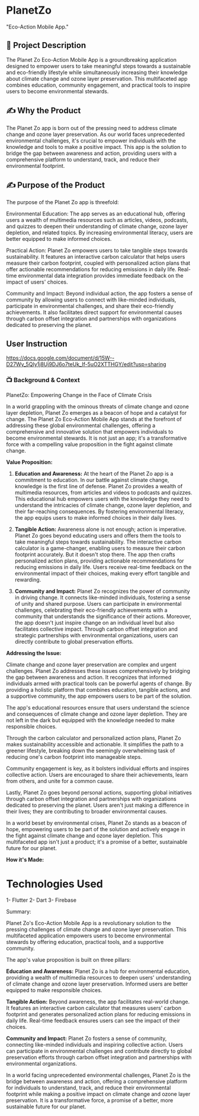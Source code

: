 
# PlanetZo 
"Eco-Action Mobile App."

## 📝 Project Description

The Planet Zo Eco-Action Mobile App is a groundbreaking application designed to empower users to take meaningful steps towards a sustainable and eco-friendly lifestyle while simultaneously increasing their knowledge about climate change and ozone layer preservation. This multifaceted app combines education, community engagement, and practical tools to inspire users to become environmental stewards.


## ✍  Why the Product
The Planet Zo app is born out of the pressing need to address climate change and ozone layer preservation. As our world faces unprecedented environmental challenges, it's crucial to empower individuals with the knowledge and tools to make a positive impact. This app is the solution to bridge the gap between awareness and action, providing users with a comprehensive platform to understand, track, and reduce their environmental footprint.

## ✍  Purpose of the Product
The purpose of the Planet Zo app is threefold:

Environmental Education: The app serves as an educational hub, offering users a wealth of multimedia resources such as articles, videos, podcasts, and quizzes to deepen their understanding of climate change, ozone layer depletion, and related topics. By increasing environmental literacy, users are better equipped to make informed choices.

Practical Action: Planet Zo empowers users to take tangible steps towards sustainability. It features an interactive carbon calculator that helps users measure their carbon footprint, coupled with personalized action plans that offer actionable recommendations for reducing emissions in daily life. Real-time environmental data integration provides immediate feedback on the impact of users' choices.

Community and Impact: Beyond individual action, the app fosters a sense of community by allowing users to connect with like-minded individuals, participate in environmental challenges, and share their eco-friendly achievements. It also facilitates direct support for environmental causes through carbon offset integration and partnerships with organizations dedicated to preserving the planet.

## User Instruction
https://docs.google.com/document/d/15W--D27Wy_5QIy1j8Uj9DJ6o7teUk_If-5uO2XTTHGY/edit?usp=sharing


### 📺 Background & Context
PlanetZo: Empowering Change in the Face of Climate Crisis

In a world grappling with the ominous threats of climate change and ozone layer depletion, Planet Zo emerges as a beacon of hope and a catalyst for change. The Planet Zo Eco-Action Mobile App stands at the forefront of addressing these global environmental challenges, offering a comprehensive and innovative solution that empowers individuals to become environmental stewards. It is not just an app; it's a transformative force with a compelling value proposition in the fight against climate change.

**Value Proposition:**

1. **Education and Awareness:** At the heart of the Planet Zo app is a commitment to education. In our battle against climate change, knowledge is the first line of defense. Planet Zo provides a wealth of multimedia resources, from articles and videos to podcasts and quizzes. This educational hub empowers users with the knowledge they need to understand the intricacies of climate change, ozone layer depletion, and their far-reaching consequences. By fostering environmental literacy, the app equips users to make informed choices in their daily lives.

2. **Tangible Action:** Awareness alone is not enough; action is imperative. Planet Zo goes beyond educating users and offers them the tools to take meaningful steps towards sustainability. The interactive carbon calculator is a game-changer, enabling users to measure their carbon footprint accurately. But it doesn't stop there. The app then crafts personalized action plans, providing actionable recommendations for reducing emissions in daily life. Users receive real-time feedback on the environmental impact of their choices, making every effort tangible and rewarding.

3. **Community and Impact:** Planet Zo recognizes the power of community in driving change. It connects like-minded individuals, fostering a sense of unity and shared purpose. Users can participate in environmental challenges, celebrating their eco-friendly achievements with a community that understands the significance of their actions. Moreover, the app doesn't just inspire change on an individual level but also facilitates collective impact. Through carbon offset integration and strategic partnerships with environmental organizations, users can directly contribute to global preservation efforts.

**Addressing the Issue:**

Climate change and ozone layer preservation are complex and urgent challenges. Planet Zo addresses these issues comprehensively by bridging the gap between awareness and action. It recognizes that informed individuals armed with practical tools can be powerful agents of change. By providing a holistic platform that combines education, tangible actions, and a supportive community, the app empowers users to be part of the solution.

The app's educational resources ensure that users understand the science and consequences of climate change and ozone layer depletion. They are not left in the dark but equipped with the knowledge needed to make responsible choices.

Through the carbon calculator and personalized action plans, Planet Zo makes sustainability accessible and actionable. It simplifies the path to a greener lifestyle, breaking down the seemingly overwhelming task of reducing one's carbon footprint into manageable steps.

Community engagement is key, as it bolsters individual efforts and inspires collective action. Users are encouraged to share their achievements, learn from others, and unite for a common cause.

Lastly, Planet Zo goes beyond personal actions, supporting global initiatives through carbon offset integration and partnerships with organizations dedicated to preserving the planet. Users aren't just making a difference in their lives; they are contributing to broader environmental causes.

In a world beset by environmental crises, Planet Zo stands as a beacon of hope, empowering users to be part of the solution and actively engage in the fight against climate change and ozone layer depletion. This multifaceted app isn't just a product; it's a promise of a better, sustainable future for our planet.


**How it's Made:**

# Technologies Used
1- Flutter
2- Dart
3- Firebase

Summary:

Planet Zo's Eco-Action Mobile App is a revolutionary solution to the pressing challenges of climate change and ozone layer preservation. This multifaceted application empowers users to become environmental stewards by offering education, practical tools, and a supportive community.

The app's value proposition is built on three pillars:

**Education and Awareness:** Planet Zo is a hub for environmental education, providing a wealth of multimedia resources to deepen users' understanding of climate change and ozone layer preservation. Informed users are better equipped to make responsible choices.

**Tangible Action:** Beyond awareness, the app facilitates real-world change. It features an interactive carbon calculator that measures users' carbon footprint and generates personalized action plans for reducing emissions in daily life. Real-time feedback ensures users can see the impact of their choices.

**Community and Impact:** Planet Zo fosters a sense of community, connecting like-minded individuals and inspiring collective action. Users can participate in environmental challenges and contribute directly to global preservation efforts through carbon offset integration and partnerships with environmental organizations.

In a world facing unprecedented environmental challenges, Planet Zo is the bridge between awareness and action, offering a comprehensive platform for individuals to understand, track, and reduce their environmental footprint while making a positive impact on climate change and ozone layer preservation. It is a transformative force, a promise of a better, more sustainable future for our planet.
